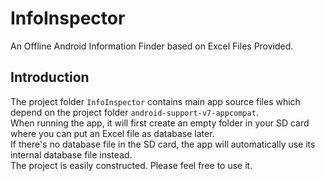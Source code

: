 # InfoInspector
An Offline Android Information Finder based on Excel Files Provided.

## Introduction
The project folder `InfoInspector` contains main app source files which depend on the project folder `android-support-v7-appcompat`.<br>
When running the app, it will first create an empty folder in your SD card where you can put an Excel file as database later.<br>
If there's no database file in the SD card, the app will automatically use its internal database file instead.<br>
The project is easily constructed. Please feel free to use it.
